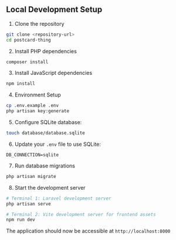 ## Local Development Setup

1. Clone the repository
```bash
git clone <repository-url>
cd postcard-thing
```

2. Install PHP dependencies
```bash
composer install
```

3. Install JavaScript dependencies
```bash
npm install
```

4. Environment Setup
```bash
cp .env.example .env
php artisan key:generate
```

5. Configure SQLite database:
```bash
touch database/database.sqlite
```

6. Update your `.env` file to use SQLite:
```
DB_CONNECTION=sqlite
```

7. Run database migrations
```bash
php artisan migrate
```

8. Start the development server
```bash
# Terminal 1: Laravel development server
php artisan serve

# Terminal 2: Vite development server for frontend assets
npm run dev
```

The application should now be accessible at `http://localhost:8000`
